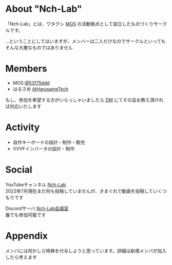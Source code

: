 # About "Nch-Lab"

「Nch-Lab」とは、ワタクシ <a href="https://twitter.com/53175DDD" target="_blank" rel="noopener noreferrer">MOS</a> の活動拠点として設立したものづくりサークルです。

...ということにしてはいますが、メンバーは二人だけなのでサークルといってもそんな大層なものではありません

# Members

- MOS [@53175ddd](https://twitter.com/53175ddd)
- はるさめ [@HarusameTech](https://twitter.com/HarusameTech)

もし、参加を希望する方がいらっしゃいましたら <a href="https://www.twitter.com/messages/compose?recipient_id=1358261719701721088">DM</a> にてその旨お教え頂ければ対応いたします

# Activity

- 自作キーボードの設計・制作・販売
- VVVFインバータの設計・制作

# Social

YouTubeチャンネル <a href="https://www.youtube.com/channel/UCHh3sU1-ILivTzyj8Z14X7w" target="_blank" rel="noopener noreferrer">Nch-Lab</a>  
2022年7月現在まだ何も投稿していませんが、きまぐれで動画を投稿していくつもりです

Discordサーバ <a href="https://discord.gg/r3HeMB2B6a" target="_blank" rel="noopener norefferrer">Nch-Lab会議室</a>  
誰でも参加可能です

# Appendix

メンバには何かしら特典を付与しようと思っています。詳細は新規メンバが加入したら考えます
